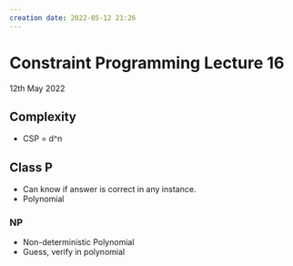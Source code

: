 ```yaml
---
creation date: 2022-05-12 21:26
---
```

#  Constraint Programming Lecture 16
12th May 2022

## Complexity
- CSP = d^n

## Class P
- Can know if answer is correct in any instance.
- Polynomial
### NP
- Non-deterministic Polynomial
- Guess, verify in polynomial